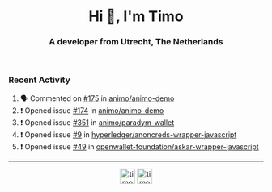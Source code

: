 <h1 align="center">Hi 👋, I'm Timo</h1>
<h3 align="center">A developer from Utrecht, The Netherlands</h3>
<br/>
<!-- https://github.com/rahuldkjain/github-profile-readme-generator --!>

<!--  <p align="left"><img src="https://github-readme-stats.vercel.app/api?username=timoglastra&show_icons=true&count_private=true&" alt="timoglastra" /></p> --!>

<!--
Github language stats
<p align="left"><img src="https://github-readme-stats.vercel.app/api/top-langs/?username=timoglastra&layout=compact" alt="timoglastra" /><p>
-->

<!-- Codestats language stats -->
<!-- <p align="left"><img src="https://codestats-readme.vercel.app/api/top-langs/?username=timoglastra&layout=compact&language_count=12" alt="timoglastra" /><p>    --!>
  
<h3>Recent Activity</h3>

<!--START_SECTION:activity-->
1. 🗣 Commented on [#175](https://github.com/animo/animo-demo/pull/175#issuecomment-3023723033) in [animo/animo-demo](https://github.com/animo/animo-demo)
2. ❗ Opened issue [#174](https://github.com/animo/animo-demo/issues/174) in [animo/animo-demo](https://github.com/animo/animo-demo)
3. ❗ Opened issue [#351](https://github.com/animo/paradym-wallet/issues/351) in [animo/paradym-wallet](https://github.com/animo/paradym-wallet)
4. ❗ Opened issue [#9](https://github.com/hyperledger/anoncreds-wrapper-javascript/issues/9) in [hyperledger/anoncreds-wrapper-javascript](https://github.com/hyperledger/anoncreds-wrapper-javascript)
5. ❗ Opened issue [#49](https://github.com/openwallet-foundation/askar-wrapper-javascript/issues/49) in [openwallet-foundation/askar-wrapper-javascript](https://github.com/openwallet-foundation/askar-wrapper-javascript)
<!--END_SECTION:activity-->

---

<p align="center">
<a href="https://twitter.com/timoglastra" target="blank"><img align="center" src="https://cdn.jsdelivr.net/npm/simple-icons@3.0.1/icons/twitter.svg" alt="timoglastra" height="30" width="30" /></a>
<a href="https://linkedin.com/in/timoglastra" target="blank"><img align="center" src="https://cdn.jsdelivr.net/npm/simple-icons@3.0.1/icons/linkedin.svg" alt="timoglastra" height="30" width="30" /></a>
</p>



